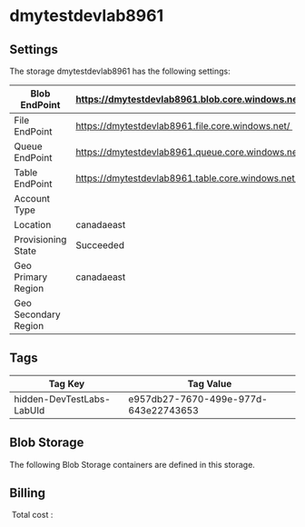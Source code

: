 # dmytestdevlab8961 

## Settings
The storage dmytestdevlab8961 has the following settings:

| Blob EndPoint | https://dmytestdevlab8961.blob.core.windows.net/  |
| --- | --- |
| File EndPoint | https://dmytestdevlab8961.file.core.windows.net/  |
| Queue EndPoint | https://dmytestdevlab8961.queue.core.windows.net/  |
| Table EndPoint | https://dmytestdevlab8961.table.core.windows.net/  |
| Account Type |   |
| Location | canadaeast  |
| Provisioning State | Succeeded  |
| Geo Primary Region | canadaeast  |
| Geo Secondary Region |   |

## Tags


| Tag Key | Tag Value |
| --- | --- |
| hidden-DevTestLabs-LabUId  | e957db27-7670-499e-977d-643e22743653  |
## Blob Storage
The following Blob Storage containers are defined in this storage. 

## Billing
 Total cost : 
